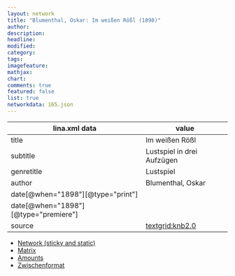 ```yaml
---
layout: network
title: "Blumenthal, Oskar: Im weißen Rößl (1898)"
author:
description:
headline:
modified:
category:
tags:
imagefeature: 
mathjax: 
chart: 
comments: true
featured: false
list: true
networkdata: 165.json
---
```

lina.xml data  | value
------------- | -------------
title|Im weißen Rößl
subtitle|Lustspiel in drei Aufzügen
genretitle|Lustspiel
author|Blumenthal, Oskar
date[@when="1898"][@type="print"]|
date[@when="1898"][@type="premiere"]|
source|[textgrid:knb2.0](https://textgridlab.org/1.0/tgcrud-public/rest/textgrid:knb2.0/data)



* [Network (sticky and static)](/network165)
* [Matrix](/matrix165)
* [Amounts](/amount165)
* [Zwischenformat](/lina165 )
